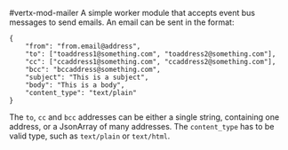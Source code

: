 #vertx-mod-mailer
A simple worker module that accepts event bus messages to send emails. An email can be sent in the format:

```
{
    "from": "from.email@address",
    "to": ["toaddress1@something.com", "toaddress2@something.com"],
    "cc": ["ccaddress1@something.com", "ccaddress2@something.com"],
    "bcc": "bccaddress@something.com",
    "subject": "This is a subject",
    "body": "This is a body",
    "content_type": "text/plain"
}
```

The `to`, `cc` and `bcc` addresses can be either a single string, containing one address, or a JsonArray of many addresses. The `content_type` has to be valid type, such as `text/plain` or `text/html`.
